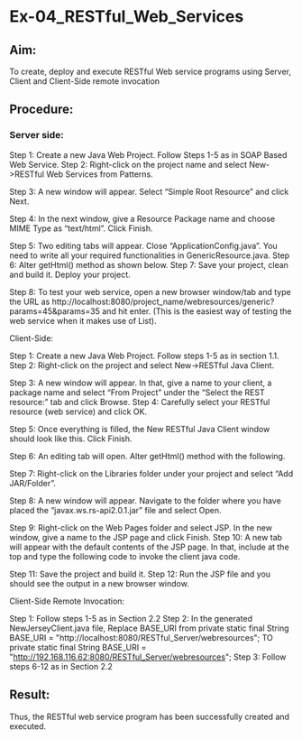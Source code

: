 # Ex-04_RESTful_Web_Services
## Aim:

To create, deploy and execute RESTful Web service programs using Server, Client and Client-Side remote invocation
## Procedure:

### Server side:
Step 1: Create a new Java Web Project. Follow Steps 1-5 as in SOAP Based Web Service.
Step 2: Right-click on the project name and select New->RESTful Web Services from Patterns.




Step 3: A new window will appear. Select “Simple Root Resource” and click Next.
 
 


Step 4: In the next window, give a Resource Package name and choose MIME Type as “text/html”. Click Finish.


Step 5: Two editing tabs will appear. Close “ApplicationConfig.java”. You need to write all your required functionalities in GenericResource.java.
Step 6: Alter getHtml() method as shown below.
Step 7: Save your project, clean and build it. Deploy your project.
 

 


Step 8: To test your web service, open a new browser window/tab and type the URL as http://localhost:8080/project_name/webresources/generic?params=45&params=35 and hit enter. (This is the easiest way of testing the web service when it makes use of List).



Client-Side:


Step 1: Create a new Java Web Project. Follow steps 1-5 as in section 1.1.
Step 2: Right-click on the project and select New->RESTful Java Client.




Step 3: A new window will appear. In that, give a name to your client, a package name and select “From Project” under the “Select the REST resource:” tab and click Browse. Step 4: Carefully select your RESTful resource (web service) and click OK.
 
 


Step 5: Once everything is filled, the New RESTful Java Client window should look like this. Click Finish.


Step 6: An editing tab will open. Alter getHtml() method with the following.
 
 


Step 7: Right-click on the Libraries folder under your project and select “Add JAR/Folder”.


Step 8: A new window will appear. Navigate to the folder where you have placed the “javax.ws.rs-api2.0.1.jar” file and select Open.
 
 


Step 9: Right-click on the Web Pages folder and select JSP. In the new window, give a name to the JSP page and click Finish.
Step 10: A new tab will appear with the default contents of the JSP page. In that, include at the top and type the following code to invoke the client java code.


Step 11: Save the project and build it.
Step 12: Run the JSP file and you should see the output in a new browser window.
 
 


Client-Side Remote Invocation:


Step 1: Follow steps 1-5 as in Section 2.2
Step 2: In the generated NewJerseyClient.java file, Replace BASE_URI from private static final String BASE_URI = "http://localhost:8080/RESTful_Server/webresources"; TO private static final String BASE_URI = "http://192.168.116.62:8080/RESTful_Server/webresources";
Step 3: Follow steps 6-12 as in Section 2.2


## Result:
 Thus, the RESTful web service program has been successfully created and executed.
